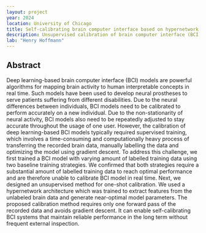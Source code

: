 ```yaml
---
layout: project
year: 2024
location: University of Chicago
title: Self-calibrating brain computer interface based on hypernetwork
description: Unsupervised calibration of brain computer interface (BCI) models across individuals and time using hypernetworks.
lab: "Henry Hoffmann"
---
```

## Abstract
Deep learning-based brain computer interface (BCI) models are powerful algorithms for mapping brain activity to human interpretable concepts in real time. Such models have been used to develop neural prostheses to serve patients suffering from different disabilities. Due to the neural differences between individuals, BCI models need to be calibrated to perform accurately on a new individual. Due to the non-stationarity of neural activity, BCI models also need to be repeatedly adjusted to stay accurate throughout the usage of one user. However, the calibration of deep learning-based BCI models typically required supervised training, which involves a time-consuming and computationally heavy process of transferring the recorded brain data, manually labelling the data and optimizing the model using gradient descent. To address this challenge, we first trained a BCI model with varying amount of labelled training data using two baseline training strategies. We confirmed that both strategies require a substantial amount of labelled training data to reach optimal performance and are therefore unable to calibrate BCI model in real time. Next, we designed an unsupervised method for one-shot calibration. We used a hypernetwork architecture which was trained to extract features from the unlabeled brain data and generate near-optimal model parameters. The proposed calibration method requires only one forward pass of the recorded data and avoids gradient descent. It can enable self-calibrating BCI systems that maintain reliable performance in the long term without frequent external inspection.
